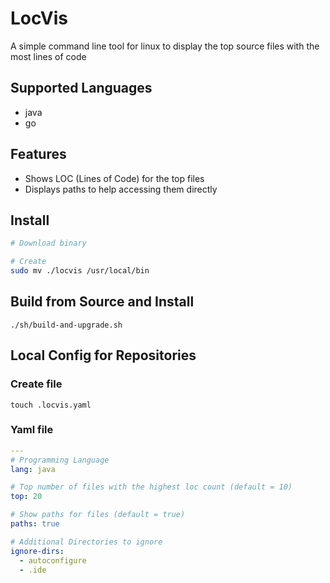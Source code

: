 # LocVis
A simple command line tool for linux to display the top source files with the most lines of code

## Supported Languages
- java
- go

## Features
- Shows LOC (Lines of Code) for the top files
- Displays paths to help accessing them directly

## Install
```sh
# Download binary

# Create
sudo mv ./locvis /usr/local/bin
```

## Build from Source and Install
    ./sh/build-and-upgrade.sh

## Local Config for Repositories
### Create file
    touch .locvis.yaml
### Yaml file
```yaml
---
# Programming Language
lang: java

# Top number of files with the highest loc count (default = 10)
top: 20

# Show paths for files (default = true)
paths: true

# Additional Directories to ignore
ignore-dirs:
  - autoconfigure
  - .ide
```
